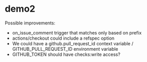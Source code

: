 # demo2

Possible improvements:

* on_issue_comment trigger that matches only based on prefix
* actions/checkout could include a refspec option
* We could have a github.pull_request_id context variable / GITHUB_PULL_REQUEST_ID environment variable
* GITHUB_TOKEN should have checks:write access?
